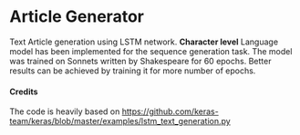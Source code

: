 # Article Generator
Text Article generation using LSTM network. **Character level** Language model has been implemented for the sequence generation task. 
The model was trained on Sonnets written by Shakespeare for 60 epochs. Better results can be achieved by training it for more number of epochs.

#### Credits
The code is heavily based on https://github.com/keras-team/keras/blob/master/examples/lstm_text_generation.py
